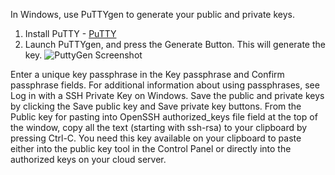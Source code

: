 In Windows, use PuTTYgen to generate your public and private keys.

1. Install PuTTY - [PuTTY](http://www.chiark.greenend.org.uk/~sgtatham/putty/download.html)
2. Launch PuTTYgen, and press the Generate Button. This will generate the key.
![PuttyGen Screenshot][PuTTYgen]


Enter a unique key passphrase in the Key passphrase and Confirm passphrase fields. For additional information about using passphrases, see Log in with a SSH Private Key on Windows.
Save the public and private keys by clicking the Save public key and Save private key buttons.
From the Public key for pasting into OpenSSH authorized_keys file field at the top of the window, copy all the text (starting with ssh-rsa) to your clipboard by pressing Ctrl-C. You need this key available on your clipboard to paste either into the public key tool in the Control Panel or directly into the authorized keys on your cloud server.


[PuTTYgen]: https://github.com/glennswest/azure-openshift/raw/master/images/puttygen.png
